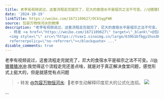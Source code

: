 ```yaml
---
title: 老李有视频说过，这套流程走完就完了，尼大的食宿水平是祖宗之法不可变。//@猹猹猹冲冲:我觉得这个流程走完还差点啥，就是对于真正解决食堂问题，感觉形式上挺大...
date: '2024-10-19'
linkTitle: https://weibo.com/1671109627/OCkSqgFWK
source: 包容万物恒河水的微博
description: "老李有视频说过，这套流程走完就完了，尼大的食宿水平是祖宗之法不可变。//<a href=\"https://weibo.com/n/%E7%8C%B9%E7%8C%B9%E7%8C%B9%E5%86%B2%E5%86%B2\">@猹猹猹冲冲</a>:我觉得这个流程走完还差点啥，就是对于真正解决食堂问题，感觉形式上挺大的，但是就感觉有点问题<br><blockquote>
  - 转发 <a href=\"https://weibo.com/1671109627\" target=\"_blank\">@包容万物恒河水</a>: \U0001F53B老李生动解释印度尼大的公式化连招。
  <img style=\"\" src=\"https://tvax1.sinaimg.cn/large/639b1bfbgy1hus88do0qhj20zu1f8k1w.jpg\"
  referrerpolicy=\"no-referrer\"></blockquote> ..."
disable_comments: true
---
```

老李有视频说过，这套流程走完就完了，尼大的食宿水平是祖宗之法不可变。//<a href="https://weibo.com/n/%E7%8C%B9%E7%8C%B9%E7%8C%B9%E5%86%B2%E5%86%B2">@猹猹猹冲冲</a>:我觉得这个流程走完还差点啥，就是对于真正解决食堂问题，感觉形式上挺大的，但是就感觉有点问题<br><blockquote> - 转发 <a href="https://weibo.com/1671109627" target="_blank">@包容万物恒河水</a>: 🔻老李生动解释印度尼大的公式化连招。 <img style="" src="https://tvax1.sinaimg.cn/large/639b1bfbgy1hus88do0qhj20zu1f8k1w.jpg" referrerpolicy="no-referrer"></blockquote> ...